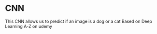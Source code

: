 # CNN
This CNN allows us to predict if an image is a dog or a cat
Based on Deep Learning A-Z on udemy
